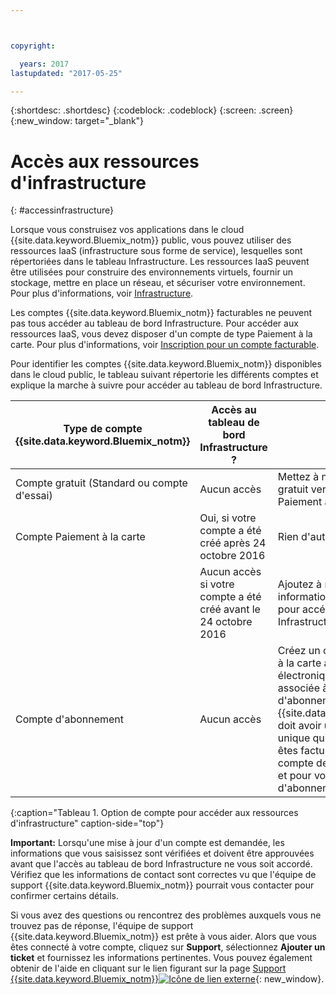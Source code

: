 ```yaml
---



copyright:

  years: 2017
lastupdated: "2017-05-25"

---
```


{:shortdesc: .shortdesc}
{:codeblock: .codeblock}
{:screen: .screen}
{:new_window: target="_blank"}

# Accès aux ressources d'infrastructure
{: #accessinfrastructure}

Lorsque vous construisez vos applications dans le cloud {{site.data.keyword.Bluemix_notm}} public, vous pouvez utiliser des ressources IaaS (infrastructure sous forme de service), lesquelles sont répertoriées dans le tableau Infrastructure.
Les ressources IaaS peuvent être utilisées pour construire des environnements virtuels, fournir un stockage, mettre en place un réseau, et sécuriser votre environnement. Pour plus d'informations, voir [Infrastructure](/docs/overview/whatisbluemix.html#bluemixoverviewinfrastructure). 

Les comptes {{site.data.keyword.Bluemix_notm}} facturables ne peuvent pas tous accéder au tableau de bord Infrastructure. Pour accéder aux ressources IaaS, vous devez disposer d'un compte de type Paiement à la carte. Pour plus d'informations, voir [Inscription pour un compte facturable](/docs/pricing/billable.html). 

Pour identifier les comptes {{site.data.keyword.Bluemix_notm}} disponibles dans le cloud public, le tableau suivant répertorie les différents comptes et explique la marche à suivre pour accéder au tableau de bord Infrastructure. 

|Type de compte {{site.data.keyword.Bluemix_notm}} |	Accès au tableau de bord Infrastructure ? |	Options ? |
|------------------|-----------------------|---------------|
|Compte gratuit (Standard ou compte d'essai) |	Aucun accès |	Mettez à niveau votre compte gratuit vers un compte de type Paiement à la carte. |
|Compte Paiement à la carte | Oui, si votre compte a été créé après 24 octobre 2016 | Rien d'autre n'est requis. | 
| | Aucun accès si votre compte a été créé avant le 24 octobre 2016 | Ajoutez à nouveau vos informations de carte de crédit pour accéder au tableau de bord Infrastructure. |
|Compte d'abonnement |	Aucun accès |	Créez un compte de type Paiement à la carte avec une adresse électronique différente de celle associée à votre compte d'abonnement. Chaque compte {{site.data.keyword.Bluemix_notm}} doit avoir une adresse électronique unique qui lui est associée. Vous êtes facturé séparément pour votre compte de type Paiement à la carte et pour vos comptes d'abonnement. |
{:caption="Tableau 1. Option de compte pour accéder aux ressources d'infrastructure" caption-side="top"}

**Important:** Lorsqu'une mise à jour d'un compte est demandée, les informations que vous saisissez sont vérifiées et doivent être approuvées avant que l'accès au tableau de bord Infrastructure ne vous soit accordé. Vérifiez que les informations de contact sont correctes vu que l'équipe de support {{site.data.keyword.Bluemix_notm}} pourrait vous contacter pour confirmer certains détails.    

Si vous avez des questions ou rencontrez des problèmes auxquels vous ne trouvez pas de réponse, l'équipe de support {{site.data.keyword.Bluemix_notm}} est prête à vous aider. Alors que vous êtes connecté à votre compte, cliquez sur **Support**, sélectionnez **Ajouter un ticket** et fournissez les informations pertinentes. Vous pouvez également obtenir de l'aide en cliquant sur le lien figurant sur la page [Support {{site.data.keyword.Bluemix_notm}}![Icône de lien externe](../icons/launch-glyph.svg)](http://ibm.biz/bluemixsupport){: new_window}.
